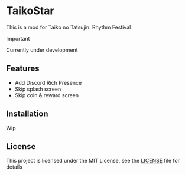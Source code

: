 # TaikoStar

This is a mod for Taiko no Tatsujin: Rhythm Festival

> [!IMPORTANT]  
> Currently under development

## Features

- Add Discord Rich Presence
- Skip splash screen
- Skip coin & reward screen

## Installation

Wip

## License

This project is licensed under the MIT License, see the [LICENSE](LICENSE) file for details